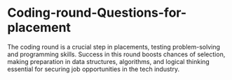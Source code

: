 # Coding-round-Questions-for-placement
The coding round is a crucial step in placements, testing problem-solving and programming skills. Success in this round boosts chances of selection, making preparation in data structures, algorithms, and logical thinking essential for securing job opportunities in the tech industry.
